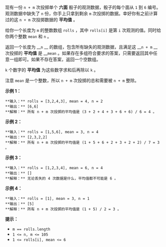 现有一份 `n + m` 次投掷单个 **六面** 骰子的观测数据，骰子的每个面从 `1` 到 `6` 编号。观测数据中缺失了 `n` 份，你手上只拿到剩余
`m` 次投掷的数据。幸好你有之前计算过的这 `n + m` 次投掷数据的 **平均值** 。

给你一个长度为 `m` 的整数数组 `rolls` ，其中 `rolls[i]` 是第 `i` 次观测的值。同时给你两个整数 `mean` 和 `n` 。

返回一个长度为 __`n` __ 的数组，包含所有缺失的观测数据，且满足这 __`n + m` __ 次投掷的 **平均值** 是 __`mean`
。如果存在多组符合要求的答案，只需要返回其中任意一组即可。如果不存在答案，返回一个空数组。

`k` 个数字的 **平均值** 为这些数字求和后再除以 `k` 。

注意 `mean` 是一个整数，所以 `n + m` 次投掷的总和需要被 `n + m` 整除。



**示例 1：**

    
    
    **输入：** rolls = [3,2,4,3], mean = 4, n = 2
    **输出：** [6,6]
    **解释：** 所有 n + m 次投掷的平均值是 (3 + 2 + 4 + 3 + 6 + 6) / 6 = 4 。
    

**示例 2：**

    
    
    **输入：** rolls = [1,5,6], mean = 3, n = 4
    **输出：** [2,3,2,2]
    **解释：** 所有 n + m 次投掷的平均值是 (1 + 5 + 6 + 2 + 3 + 2 + 2) / 7 = 3 。
    

**示例 3：**

    
    
    **输入：** rolls = [1,2,3,4], mean = 6, n = 4
    **输出：** []
    **解释：** 无论丢失的 4 次数据是什么，平均值都不可能是 6 。
    

**示例 4：**

    
    
    **输入：** rolls = [1], mean = 3, n = 1
    **输出：** [5]
    **解释：** 所有 n + m 次投掷的平均值是 (1 + 5) / 2 = 3 。
    



**提示：**

  * `m == rolls.length`
  * `1 <= n, m <= 105`
  * `1 <= rolls[i], mean <= 6`

